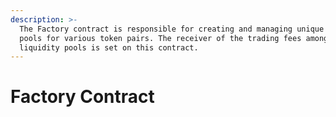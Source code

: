 ```yaml
---
description: >-
  The Factory contract is responsible for creating and managing unique liquidity
  pools for various token pairs. The receiver of the trading fees among these
  liquidity pools is set on this contract.
---
```


# Factory Contract


